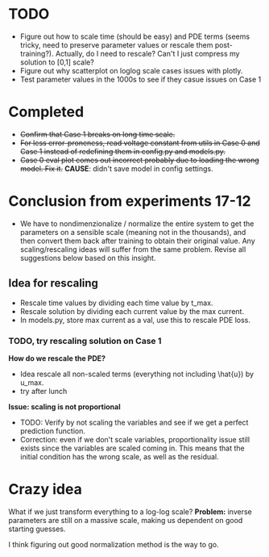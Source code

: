 # TODO
- Figure out how to scale time (should be easy) and PDE terms (seems tricky, need to preserve parameter values or rescale them post-training?). Actually, do I need to rescale? Can't I just compress my solution to [0,1] scale?
- Figure out why scatterplot on loglog scale cases issues with plotly.
- Test parameter values in the 1000s to see if they casue issues on Case 1

# Completed
- ~~Confirm that Case 1 breaks on long time scale.~~
- ~~For less error-proneness, read voltage constant from utils in Case 0 and Case 1 instead of redefining them in config.py and models.py.~~
- ~~Case 0 eval plot comes out incorrect probably due to loading the wrong model. Fix it.~~ **CAUSE**: didn't save model in config settings.



# Conclusion from experiments 17-12
- We have to nondimenzionalize / normalize the entire system to get the parameters on a sensible scale (meaning not in the thousands), and then convert them back after training to obtain their original value. Any scaling/rescaling ideas will suffer from the same problem. Revise all suggestions below based on this insight.



## Idea for rescaling
- Rescale time values by dividing each time value by t_max.
- Rescale solution by dividing each current value by the max current.
- In models.py, store max current as a val, use this to rescale PDE loss.

### TODO, try rescaling solution on Case 1
**How do we rescale the PDE?**
 - Idea rescale all non-scaled terms (everything not including \hat{u}) by u_max.
 - try after lunch

 **Issue: scaling is not proportional**
- TODO: Verify by not scaling the variables and see if we get a perfect prediction function. 
- Correction: even if we don't scale variables, proportionality issue still exists since the variables are scaled coming in. This means that the initial condition has the wrong scale, as well as the residual.




# Crazy idea
What if we just transform everything to a log-log scale?
**Problem:** inverse parameters are still on a massive scale, making us dependent on good starting guesses.

I think figuring out good normalization method is the way to go.